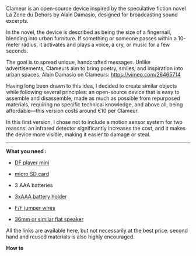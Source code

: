 Clameur is an open-source device inspired by the speculative fiction novel La Zone du Dehors by Alain Damasio, designed for broadcasting sound excerpts.

In the novel, the device is described as being the size of a fingernail, blending into urban furniture. If something or someone passes within a 10-meter radius, it activates and plays a voice, a cry, or music for a few seconds.

The goal is to spread unique, handcrafted messages. Unlike advertisements, Clameurs aim to bring poetry, smiles, and inspiration into urban spaces.
Alain Damasio on Clameurs: https://vimeo.com/26465714

Having long been drawn to this idea, I decided to create similar objects while following several principles: an open-source device that is easy to assemble and disassemble, made as much as possible from repurposed materials, requiring no specific technical knowledge, 
and above all, being affordable—this version costs around €10 per Clameur.

In this first version, I chose not to include a motion sensor system for two reasons: an infrared detector significantly increases the cost, and it makes the device more visible, making it easier to damage or steal.

---

**What you need :**

- [DF player mini](https://fr.farnell.com/dfrobot/dfr0299/dfplayer-mini-lecteur-mp3-arduino/dp/3517866?cfm=true)

- [micro SD card](https://fr.farnell.com/integral/inmsdh16g10-90sptab/16gb-microsdhc-smartphone-tablet/dp/3404090)

- 3 AAA batteries

- [3xAAA battery holder](https://fr.farnell.com/multicomp-pro/mp000340/support-batterie-aaa-cosse-a-souder/dp/3126577) 

- [F/F jumper wires](https://fr.farnell.com/pro-signal/psg-jmp150mf/cable-cavalier-150mm-rpi-breakout/dp/2452749)

- [36mm or similar flat speaker](https://fr.farnell.com/pui-audio/as03604mr-2-r/haut-parleur-550hz-11khz-4-ohms/dp/4412372)

All the links are available here, but not necessarily at the best price. second hand and reused materials is also highly encouraged.

**How to**
